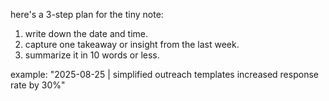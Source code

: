 here's a 3-step plan for the tiny note:

1. write down the date and time.
2. capture one takeaway or insight from the last week.
3. summarize it in 10 words or less.

example:
"2025-08-25 | simplified outreach templates increased response rate by 30%"